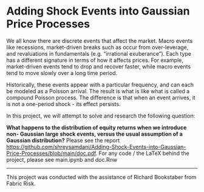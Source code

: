 # Adding Shock Events into Gaussian Price Processes
We all know there are discrete events that affect the market. Macro events like recessions, market-driven breaks such as occur from over-leverage, and revaluations in fundamentals (e.g. “irrational exuberance”). Each type has a different signature in terms of how it affects prices. For example, market-driven events tend to drop and recover faster, while macro events tend to move slowly over a long time period.


Historically, these events appear with a particular frequency, and can each be modeled as a Poisson arrival. The result is what is like what is called a compound Poisson process. The difference is that when an event arrives, it is not a one-period shock - its effect persists.


In this project, we will attempt to solve and research the following question:


<b>What happens to the distribution of equity returns when we introduce non- Gaussian large shock events, versus the usual assumption of a Gaussian distribution?</b>
Please see the report https://github.com/shreysamdani/Adding-Shock-Events-into-Gaussian-Price-Processes/blob/main/doc.pdf. For any code / the LaTeX behind the project, please see main.ipynb and doc.Rnw

<hr>

This project was conducted with the assistance of Richard Bookstaber from Fabric Risk.
